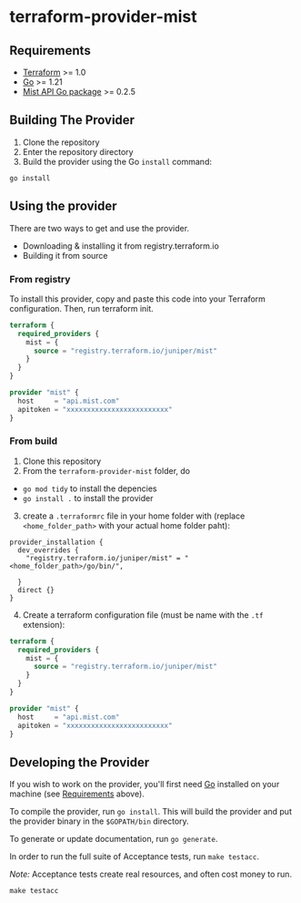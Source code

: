 # terraform-provider-mist


## Requirements

- [Terraform](https://developer.hashicorp.com/terraform/downloads) >= 1.0
- [Go](https://golang.org/doc/install) >= 1.21
- [Mist API Go package](https://pkg.go.dev/github.com/tmunzer/mistapi-go) >= 0.2.5

## Building The Provider

1. Clone the repository
1. Enter the repository directory
1. Build the provider using the Go `install` command:

```shell
go install
```

## Using the provider

There are two ways to get and use the provider.

* Downloading & installing it from registry.terraform.io
* Building it from source

### From registry 
To install this provider, copy and paste this code into your Terraform configuration. Then, run terraform init.

```terraform
terraform {
  required_providers {
    mist = {
      source = "registry.terraform.io/juniper/mist"
    }
  }
}

provider "mist" {
  host     = "api.mist.com"
  apitoken = "xxxxxxxxxxxxxxxxxxxxxxxxx"
}
```

### From build
1. Clone this repository
2. From the `terraform-provider-mist` folder, do 
  * `go mod tidy` to install the depencies
  * `go install .` to install the provider
3. create a `.terraformrc` file in your home folder with (replace `<home_folder_path>` with your actual home folder paht):
```
provider_installation {
  dev_overrides {
    "registry.terraform.io/juniper/mist" = "<home_folder_path>/go/bin/",

  }
  direct {}
}
```
4. Create a terraform configuration file (must be name with the `.tf` extension):
```terraform
terraform {
  required_providers {
    mist = {
      source = "registry.terraform.io/juniper/mist"
    }
  }
}

provider "mist" {
  host     = "api.mist.com"
  apitoken = "xxxxxxxxxxxxxxxxxxxxxxxxx"
}
```


## Developing the Provider

If you wish to work on the provider, you'll first need [Go](http://www.golang.org) installed on your machine (see [Requirements](#requirements) above).

To compile the provider, run `go install`. This will build the provider and put the provider binary in the `$GOPATH/bin` directory.

To generate or update documentation, run `go generate`.

In order to run the full suite of Acceptance tests, run `make testacc`.

*Note:* Acceptance tests create real resources, and often cost money to run.

```shell
make testacc
```
